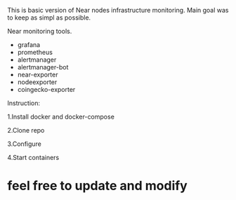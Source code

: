 This is basic version of Near nodes infrastructure monitoring.
Main goal was to keep as simpl as possible.

Near monitoring tools.
- grafana
- prometheus
- alertmanager       
- alertmanager-bot          
- near-exporter      
- nodeexporter       
- coingecko-exporter 

Instruction:

1.Install docker and docker-compose 

2.Clone repo

3.Configure

4.Start containers


# feel free to update and modify 
